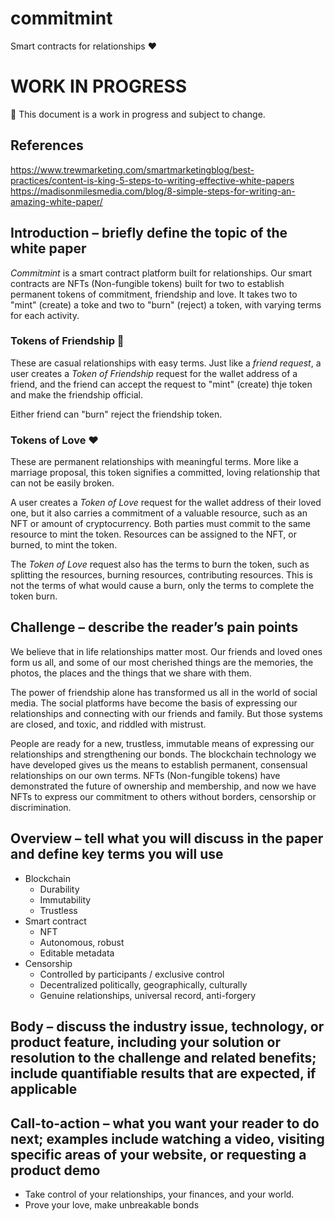 # commitmint
Smart contracts for relationships ❤️

# WORK IN PROGRESS
🚨 This document is a work in progress and subject to change.

## References
https://www.trewmarketing.com/smartmarketingblog/best-practices/content-is-king-5-steps-to-writing-effective-white-papers
https://madisonmilesmedia.com/blog/8-simple-steps-for-writing-an-amazing-white-paper/

## Introduction – briefly define the topic of the white paper

_Commitmint_ is a smart contract platform built for relationships. Our smart contracts are NFTs (Non-fungible tokens) built for two to establish permanent tokens of commitment, friendship and love. It takes two to "mint" (create) a toke and two to "burn" (reject) a token, with varying terms for each activity.

### Tokens of Friendship 🤝

These are casual relationships with easy terms. Just like a _friend request_, a user creates a _Token of Friendship_ request for the wallet address of a friend, and the friend can accept the request to "mint" (create) thje token and make the friendship official.

Either friend can "burn" reject the friendship token.

### Tokens of Love ❤️

These are permanent relationships with meaningful terms. More like a marriage proposal, this token signifies a committed, loving relationship that can not be easily broken.

A user creates a _Token of Love_ request for the wallet address of their loved one, but it also carries a commitment of a valuable resource, such as an NFT or amount of cryptocurrency. Both parties must commit to the same resource to mint the token. Resources can be assigned to the NFT, or burned, to mint the token.

The _Token of Love_ request also has the terms to burn the token, such as splitting the resources, burning resources, contributing resources. This is not the terms of what would cause a burn, only the terms to complete the token burn.

## Challenge – describe the reader’s pain points

We believe that in life relationships matter most. Our friends and loved ones form us all, and some of our most cherished things are the memories, the photos, the places and the things that we share with them.

The power of friendship alone has transformed us all in the world of social media. The social platforms have become the basis of expressing our relationships and connecting with our friends and family. But those systems are closed, and toxic, and riddled with mistrust.

People are ready for a new, trustless, immutable means of expressing our relationships and strengthening our bonds. The blockchain technology we have developed gives us the means to establish permanent, consensual relationships on our own terms. NFTs (Non-fungible tokens) have demonstrated the future of ownership and membership, and now we have NFTs to express our commitment to others without borders, censorship or discrimination. 

## Overview – tell what you will discuss in the paper and define key terms you will use

* Blockchain
    * Durability
    * Immutability
    * Trustless
* Smart contract
	* NFT
	* Autonomous, robust
	* Editable metadata
* Censorship
	* Controlled by participants / exclusive control
	* Decentralized politically, geographically, culturally
	* Genuine relationships, universal record, anti-forgery

## Body – discuss the industry issue, technology, or product feature, including your solution or resolution to the challenge and related benefits; include quantifiable results that are expected, if applicable


## Call-to-action – what you want your reader to do next; examples include watching a video, visiting specific areas of your website, or requesting a product demo

* Take control of your relationships, your finances, and your world. 
* Prove your love, make unbreakable bonds


